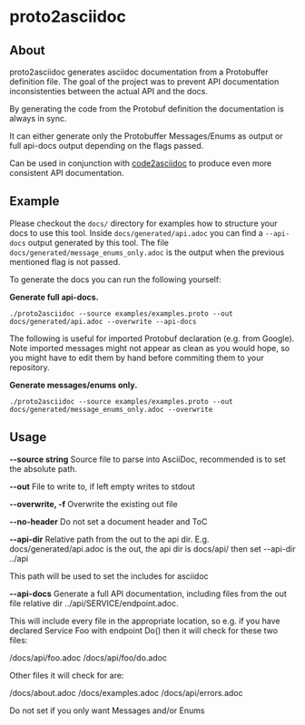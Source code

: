 # proto2asciidoc

## About

proto2asciidoc generates asciidoc documentation from a Protobuffer definition
file. The goal of the project was to prevent API documentation inconsistenties
between the actual API and the docs.

By generating the code from the Protobuf definition the documentation is always
in sync.

It can either generate only the Protobuffer Messages/Enums as output or full
api-docs output depending on the flags passed.

Can be used in conjunction with [code2asciidoc](https://github.com/productsupcom/code2asciidoc)
to produce even more consistent API documentation.

## Example

Please checkout the `docs/` directory for examples how to structure your docs
to use this tool.
Inside `docs/generated/api.adoc` you can find a `--api-docs` output generated by
this tool.
The file `docs/generated/message_enums_only.adoc` is the output when the previous
mentioned flag is not passed.

To generate the docs you can run the following yourself:

**Generate full api-docs.**

``` shell
./proto2asciidoc --source examples/examples.proto --out docs/generated/api.adoc --overwrite --api-docs
```

The following is useful for imported Protobuf declaration (e.g. from Google).
Note imported messages might not appear as clean as you would hope, so you might
have to edit them by hand before commiting them to your repository.

**Generate messages/enums only.**

``` shell
./proto2asciidoc --source examples/examples.proto --out docs/generated/message_enums_only.adoc --overwrite
```

## Usage

**--source string**
Source file to parse into AsciiDoc, recommended is to set the absolute path.

**--out**
File to write to, if left empty writes to stdout

**--overwrite, -f**
Overwrite the existing out file

**--no-header**
Do not set a document header and ToC

**--api-dir**
Relative path from the out to the api dir. E.g. docs/generated/api.adoc is the out,
the api dir is docs/api/
then set --api-dir ../api

This path will be used to set the includes for asciidoc

**--api-docs**
Generate a full API documentation, including files from the out file relative dir
../api/SERVICE/endpoint.adoc.

This will include every file in the appropriate location, so e.g. if you have declared Service Foo with endpoint
Do() then it will check for these two files:

/docs/api/foo.adoc
/docs/api/foo/do.adoc

Other files it will check for are:

/docs/about.adoc
/docs/examples.adoc
/docs/api/errors.adoc

Do not set if you only want Messages and/or Enums
